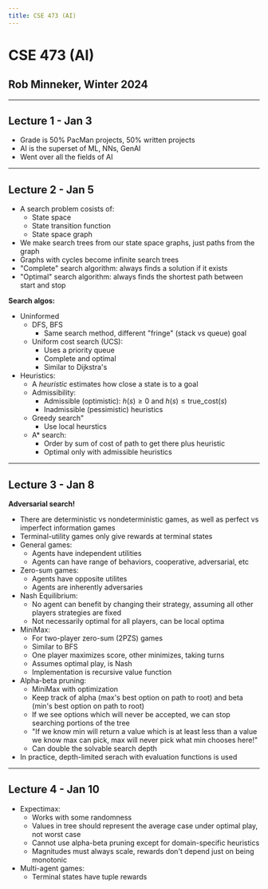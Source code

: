 ```yaml
---
title: CSE 473 (AI)
---
```


# CSE 473 (AI)

## Rob Minneker, Winter 2024

---

## Lecture 1 - Jan 3

- Grade is 50% PacMan projects, 50% written projects
- AI is the superset of ML, NNs, GenAI
- Went over all the fields of AI

---

## Lecture 2 - Jan 5

- A search problem cosists of:
    - State space
    - State transition function
    - State space graph
- We make search trees from our state space graphs, just paths from the graph
- Graphs with cycles become infinite search trees
- "Complete" search algorithm: always finds a solution if it exists
- "Optimal" search algorithm: always finds the shortest path between start and stop

**Search algos:**

- Uninformed
    - DFS, BFS
        - Same search method, different "fringe" (stack vs queue) goal
    - Uniform cost search (UCS):
        - Uses a priority queue
        - Complete and optimal
        - Similar to Dijkstra's
- Heuristics:
    - A *heuristic* estimates how close a state is to a goal
    - Admissibility:
        - Admissible (optimistic): $h(s) \geq 0$ and $h(s) \leq
          \text{true_cost}(s)$
        - Inadmissible (pessimistic) heuristics
    - Greedy search"
        - Use local heurstics
    - A\* search:
        - Order by sum of cost of path to get there plus heuristic
        - Optimal only with admissible heuristics

---

## Lecture 3 - Jan 8

**Adversarial search!**

- There are deterministic vs nondeterministic games, as well as perfect vs
  imperfect information games
- Terminal-utility games only give rewards at terminal states
- General games:
    - Agents have independent utilities
    - Agents can have range of behaviors, cooperative, adversarial, etc
- Zero-sum games:
    - Agents have opposite utilites
    - Agents are inherently adversaries
- Nash Equilibrium:
    - No agent can benefit by changing their strategy, assuming all other
      players strategies are fixed
    - Not necessarily optimal for all players, can be local optima
- MiniMax:
    - For two-player zero-sum (2PZS) games
    - Similar to BFS
    - One player maximizes score, other minimizes, taking turns
    - Assumes optimal play, is Nash
    - Implementation is recursive value function
- Alpha-beta pruning:
    - MiniMax with optimization
    - Keep track of alpha (max's best option on path to root) and beta (min's
      best option on path to root)
    - If we see options which will never be accepted, we can stop searching
      portions of the tree
    - "If we know min will return a value which is at least less than a value
      we know max can pick, max will never pick what min chooses here!"
    - Can double the solvable search depth
- In practice, depth-limited serach with evaluation functions is used

---

## Lecture 4 - Jan 10

- Expectimax:
    - Works with some randomness
    - Values in tree should represent the average case under optimal play, not
      worst case
    - Cannot use alpha-beta pruning except for domain-specific heuristics
    - Magnitudes must always scale, rewards don't depend just on being monotonic
- Multi-agent games:
    - Terminal states have tuple rewards
